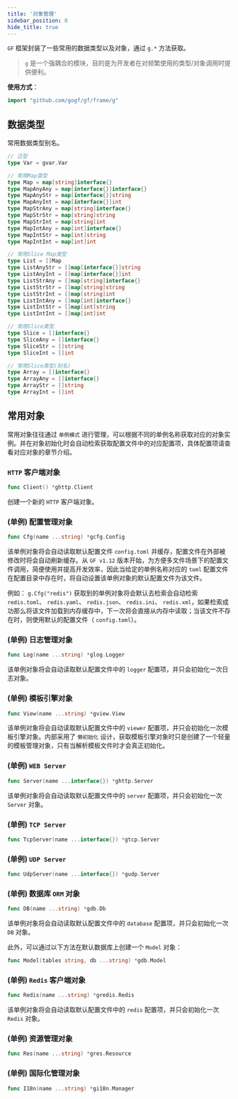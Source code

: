 ```yaml
---
title: '对象管理'
sidebar_position: 0
hide_title: true
---
```


`GF` 框架封装了一些常用的数据类型以及对象，通过 `g.*` 方法获取。

> `g` 是一个强耦合的模块，目的是为开发者在对频繁使用的类型/对象调用时提供便利。

**使用方式**：

```  go
import "github.com/gogf/gf/frame/g"

```

## 数据类型

常用数据类型别名。

```  go
// 泛型
type Var = gvar.Var

// 常用Map类型
type Map = map[string]interface{}
type MapAnyAny = map[interface{}]interface{}
type MapAnyStr = map[interface{}]string
type MapAnyInt = map[interface{}]int
type MapStrAny = map[string]interface{}
type MapStrStr = map[string]string
type MapStrInt = map[string]int
type MapIntAny = map[int]interface{}
type MapIntStr = map[int]string
type MapIntInt = map[int]int

// 常用Slice Map类型
type List = []Map
type ListAnyStr = []map[interface{}]string
type ListAnyInt = []map[interface{}]int
type ListStrAny = []map[string]interface{}
type ListStrStr = []map[string]string
type ListStrInt = []map[string]int
type ListIntAny = []map[int]interface{}
type ListIntStr = []map[int]string
type ListIntInt = []map[int]int

// 常用Slice类型
type Slice = []interface{}
type SliceAny = []interface{}
type SliceStr = []string
type SliceInt = []int

// 常用Slice类型(别名)
type Array = []interface{}
type ArrayAny = []interface{}
type ArrayStr = []string
type ArrayInt = []int

```

## 常用对象

常用对象往往通过 `单例模式` 进行管理，可以根据不同的单例名称获取对应的对象实例。并在对象初始化时会自动检索获取配置文件中的对应配置项，具体配置项请查看对应对象的章节介绍。

### `HTTP` 客户端对象

```  go
func Client() *ghttp.Client

```

创建一个新的 `HTTP` 客户端对象。

### (单例) 配置管理对象

```  go
func Cfg(name ...string) *gcfg.Config

```

该单例对象将会自动读取默认配置文件 `config.toml` 并缓存，配置文件在外部被修改时将会自动刷新缓存。从 `GF v1.12` 版本开始，为方便多文件场景下的配置文件调用，简便使用并提高开发效率，因此当给定的单例名称对应的 `toml` 配置文件在配置目录中存在时，将自动设置该单例对象的默认配置文件为该文件。

例如： `g.Cfg("redis")` 获取到的单例对象将会默认去检索会自动检索 `redis.toml`、 `redis.yaml`、 `redis.json`、 `redis.ini`、 `redis.xml`，如果检索成功那么将该文件加载到内存缓存中，下一次将会直接从内存中读取；当该文件不存在时，则使用默认的配置文件（ `config.toml`）。

### (单例) 日志管理对象

```  go
func Log(name ...string) *glog.Logger

```

该单例对象将会自动读取默认配置文件中的 `logger` 配置项，并只会初始化一次日志对象。

### (单例) 模板引擎对象

```  go
func View(name ...string) *gview.View

```

该单例对象将会自动读取默认配置文件中的 `viewer` 配置项，并只会初始化一次模板引擎对象。内部采用了 `懒初始化` 设计，获取模板引擎对象时只是创建了一个轻量的模板管理对象，只有当解析模板文件时才会真正初始化。

### (单例) `WEB Server`

```  go
func Server(name ...interface{}) *ghttp.Server

```

该单例对象将会自动读取默认配置文件中的 `server` 配置项，并只会初始化一次 `Server` 对象。

### (单例) `TCP Server`

```  go
func TcpServer(name ...interface{}) *gtcp.Server

```

### (单例) `UDP Server`

```  go
func UdpServer(name ...interface{}) *gudp.Server

```

### (单例) 数据库 `ORM` 对象

```  go
func DB(name ...string) *gdb.Db

```

该单例对象将会自动读取默认配置文件中的 `database` 配置项，并只会初始化一次 `DB` 对象。

此外，可以通过以下方法在默认数据库上创建一个 `Model` 对象：

```  go
func Model(tables string, db ...string) *gdb.Model

```

### (单例) `Redis` 客户端对象

```  go
func Redis(name ...string) *gredis.Redis

```

该单例对象将会自动读取默认配置文件中的 `redis` 配置项，并只会初始化一次 `Redis` 对象。

### (单例) 资源管理对象

```  go
func Res(name ...string) *gres.Resource

```

### (单例) 国际化管理对象

```  go
func I18n(name ...string) *gi18n.Manager

```
